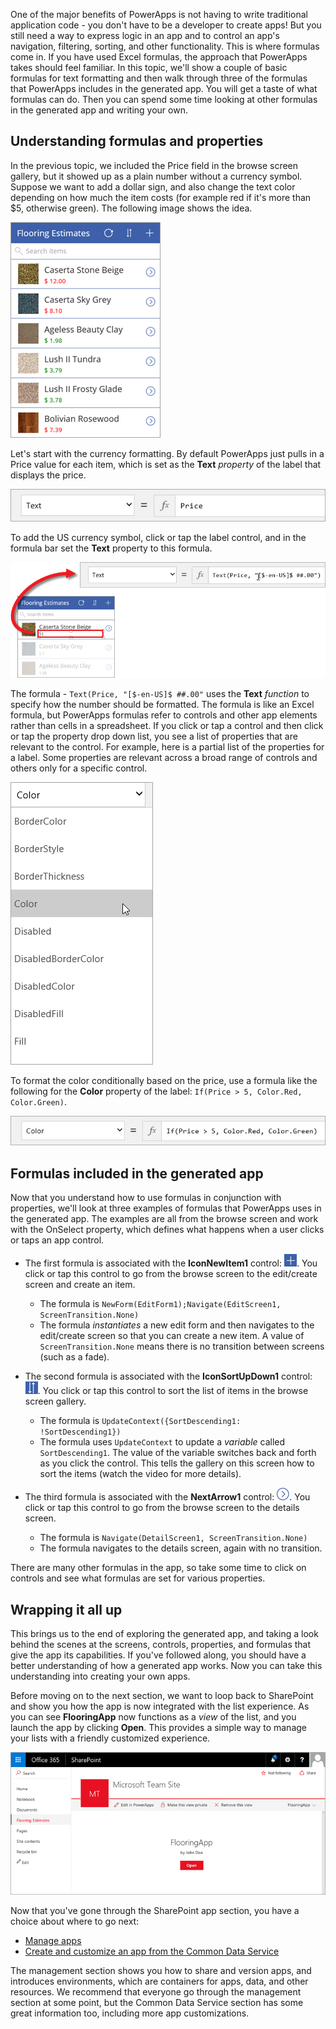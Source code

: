 One of the major benefits of PowerApps is not having to write traditional application code - you don't have to be a developer to create apps! But you still need a way to express logic in an app and to control an app's navigation, filtering, sorting, and other functionality. This is where formulas come in. If you have used Excel formulas, the approach that PowerApps takes should feel familiar. In this topic, we'll show a couple of basic formulas for text formatting and then walk through three of the formulas that PowerApps includes in the generated app. You will get a taste of what formulas can do. Then you can spend some time looking at other formulas in the generated app and writing your own.

## Understanding formulas and properties
In the previous topic, we included the Price field in the browse screen gallery, but it showed up as a plain number without a currency symbol. Suppose we want to add a dollar sign, and also change the text color depending on how much the item costs (for example red if it's more than $5, otherwise green). The following image shows the idea.

![Text formatting for color and currency](./media/learning-spo-app-explore-formulas/text-formatting.png)

Let's start with the currency formatting. By default PowerApps just pulls in a Price value for each item, which is set as the **Text** *property* of the label that displays the price.

![Price default formatting](./media/learning-spo-app-explore-formulas/price-default.png)

To add the US currency symbol, click or tap the label control, and in the formula bar set the **Text** property to this formula.

![Price currency formatting](./media/learning-spo-app-explore-formulas/price-formatted.png)

The formula - `Text(Price, "[$-en-US]$ ##.00"` uses the **Text** *function* to specify how the number should be formatted. The formula is like an Excel formula, but PowerApps formulas refer to controls and other app elements rather than cells in a spreadsheet. If you click or tap a control and then click or tap the property drop down list, you see a list of properties that are relevant to the control. For example, here is a partial list of the properties for a label. Some properties are relevant across a broad range of controls and others only for a specific control.

![Setting properties](./media/learning-spo-app-explore-formulas/properties.png)

To format the color conditionally based on the price, use a formula like the following for the **Color** property of the label: `If(Price > 5, Color.Red, Color.Green)`.

![Price color formatting](./media/learning-spo-app-explore-formulas/color-formatted.png)

## Formulas included in the generated app
Now that you understand how to use formulas in conjunction with properties, we'll look at three examples of formulas that PowerApps uses in the generated app. The examples are all from the browse screen and work with the OnSelect property, which defines what happens when a user clicks or taps an app control.

* The first formula is associated with the **IconNewItem1** control: ![New item icon](./media/learning-spo-app-explore-formulas/icon-add-item.png). You click or tap this control to go from the browse screen to the edit/create screen and create an item. 
  
  * The formula is `NewForm(EditForm1);Navigate(EditScreen1, ScreenTransition.None)`
  * The formula *instantiates* a new edit form and then navigates to the edit/create screen so that you can create a new item. A value of `ScreenTransition.None` means there is no transition between screens (such as a fade).
* The second formula is associated with the **IconSortUpDown1** control: ![Sort gallery icon](./media/learning-spo-app-explore-formulas/icon-sort.png). You click or tap this control to sort the list of items in the browse screen gallery.
  
  * The formula is `UpdateContext({SortDescending1: !SortDescending1})`
  * The formula uses `UpdateContext` to update a *variable* called `SortDescending1`. The value of the variable switches back and forth as you click the control. This tells the gallery on this screen how to sort the items (watch the video for more details). 
* The third formula is associated with the **NextArrow1** control: ![Go to details arrow icon](./media/learning-spo-app-explore-formulas/icon-arrow.png). You click or tap this control to go from the browse screen to the details screen.
  
  * The formula is `Navigate(DetailScreen1, ScreenTransition.None)`
  * The formula navigates to the details screen, again with no transition.

There are many other formulas in the app, so take some time to click on controls and see what formulas are set for various properties.

## Wrapping it all up
This brings us to the end of exploring the generated app, and taking a look behind the scenes at the screens, controls, properties, and formulas that give the app its capabilities. If you've followed along, you should have a better understanding of how a generated app works. Now you can take this understanding into creating your own apps. 

Before moving on to the next section, we want to loop back to SharePoint and show you how the app is now integrated with the list experience. As you can see **FlooringApp** now functions as a *view* of the list, and you launch the app by clicking **Open**. This provides a simple way to manage your lists with a friendly customized experience.

![App as view of Sharepoint list](./media/learning-spo-app-explore-formulas/list-view.png)

Now that you've gone through the SharePoint app section, you have a choice about where to go next:

* [Manage apps](../manage-apps#step-1)
* [Create and customize an app from the Common Data Service](../create-app-cds#step-1)

The management section shows you how to share and version apps, and introduces environments, which are containers for apps, data, and other resources. We recommend that everyone go through the management section at some point, but the Common Data Service section has some great information too, including more app customizations. 

